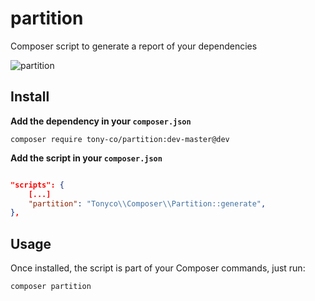 # partition

Composer script to generate a report of your dependencies

![partition](https://cloud.githubusercontent.com/assets/1277285/6396781/c540b704-bde0-11e4-8257-d2db9355d40e.png)


## Install

**Add the dependency in your `composer.json`**

    composer require tony-co/partition:dev-master@dev

**Add the script in your `composer.json`**

``` json

"scripts": {
    [...]
    "partition": "Tonyco\\Composer\\Partition::generate",
},

```

## Usage

Once installed, the script is part of your Composer commands, just run:

    composer partition
